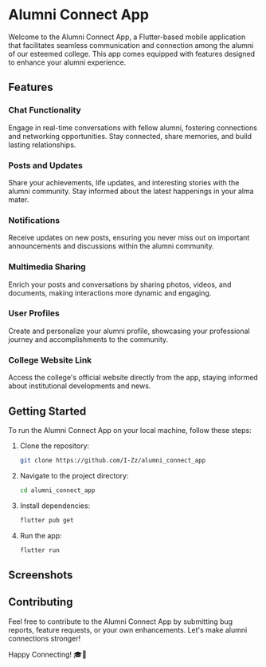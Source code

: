 # Alumni Connect App

Welcome to the Alumni Connect App, a Flutter-based mobile application that facilitates seamless communication and connection among the alumni of our esteemed college. This app comes equipped with features designed to enhance your alumni experience.

## Features

### Chat Functionality
Engage in real-time conversations with fellow alumni, fostering connections and networking opportunities. Stay connected, share memories, and build lasting relationships.

### Posts and Updates
Share your achievements, life updates, and interesting stories with the alumni community. Stay informed about the latest happenings in your alma mater.

### Notifications
Receive updates on new posts, ensuring you never miss out on important announcements and discussions within the alumni community.

### Multimedia Sharing
Enrich your posts and conversations by sharing photos, videos, and documents, making interactions more dynamic and engaging.

### User Profiles
Create and personalize your alumni profile, showcasing your professional journey and accomplishments to the community.

### College Website Link
Access the college's official website directly from the app, staying informed about institutional developments and news.

## Getting Started

To run the Alumni Connect App on your local machine, follow these steps:

1. Clone the repository:

   ```bash
   git clone https://github.com/I-Zz/alumni_connect_app
   ```

2. Navigate to the project directory:

   ```bash
   cd alumni_connect_app
   ```

3. Install dependencies:

   ```bash
   flutter pub get
   ```

4. Run the app:

   ```bash
   flutter run
   ```

## Screenshots








## Contributing

Feel free to contribute to the Alumni Connect App by submitting bug reports, feature requests, or your own enhancements. Let's make alumni connections stronger!

Happy Connecting! 🎓📱


